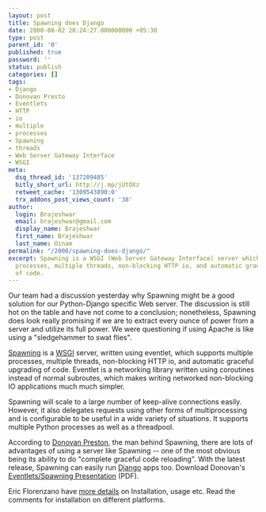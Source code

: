```yaml
---
layout: post
title: Spawning does Django
date: 2008-08-02 20:24:27.000000000 +05:30
type: post
parent_id: '0'
published: true
password: ''
status: publish
categories: []
tags:
- Django
- Donovan Presto
- Eventlets
- HTTP
- io
- multiple
- processes
- Spawning
- threads
- Web Server Gateway Interface
- WSGI
meta:
  dsq_thread_id: '137209485'
  bitly_short_url: http://j.mp/jUtOXz
  retweet_cache: '1309543890:0'
  trx_addons_post_views_count: '38'
author:
  login: Brajeshwar
  email: brajeshwar@gmail.com
  display_name: Brajeshwar
  first_name: Brajeshwar
  last_name: Oinam
permalink: "/2008/spawning-does-django/"
excerpt: Spawning is a WSGI (Web Server Gateway Interface) server which supports multiple
  processes, multiple threads, non-blocking HTTP io, and automatic graceful upgrading
  of code.
---
```

<p>Our team had a discussion yesterday why Spawning might be a good solution for our Python-Django specific Web server. The discussion is still hot on the table and have not come to a conclusion; nonetheless, Spawning does look really promising if we are to extract every ounce of power from a server and utilize its full power. We were questioning if using Apache is like using a "sledgehammer to swat flies".</p>
<p><a href="http://pypi.python.org/pypi/Spawning/">Spawning</a> is a <a href="http://www.wsgi.org/">WSGI</a> server, written using eventlet, which supports multiple processes, multiple threads, non-blocking HTTP io, and automatic graceful upgrading of code. Eventlet is a networking library written using coroutines instead of normal subroutes, which makes writing networked non-blocking IO applications much much simpler.</p>
<p>Spawning will scale to a large number of keep-alive connections easily. However, it also delegates requests using other forms of multiprocessing and is configurable to be useful in a wide variety of situations. It supports multiple Python processes as well as a threadpool.</p>
<p>According to <a href="http://ulaluma.com/pyx/">Donovan Preston</a>, the man behind Spawning, there are lots of advantages of using a server like Spawning -- one of the most obvious being its ability to do "complete graceful code reloading". With the latest release, Spawning can easily run <a href="http://www.djangoproject.com/">Django</a> apps too. Download Donovan's <a href="http://soundfarmer.com/content/slides/coroutines-nonblocking-io-eventlet-spawning/coros,%20nonblocking%20i:o,%20eventlet,%20spawning.pdf">Eventlets/Spawning Presentation</a> (PDF).</p>
<p>Eric Florenzano have <a href="http://www.eflorenzano.com/blog/post/spawning-django/">more details</a> on Installation, usage etc. Read the comments for installation on different platforms.</p>
